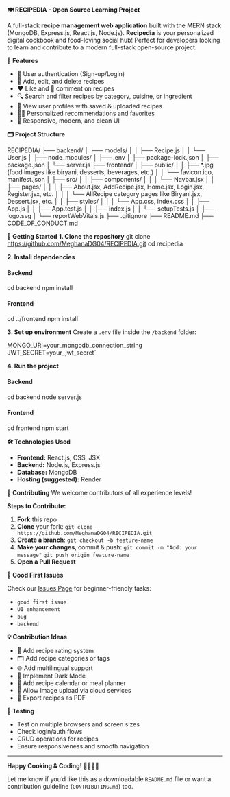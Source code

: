 **🍽️ RECIPEDIA - Open Source Learning Project**

A full-stack **recipe management web application** built with the MERN stack (MongoDB, Express.js, React.js, Node.js). **Recipedia** is your personalized digital cookbook and food-loving social hub! Perfect for developers looking to learn and contribute to a modern full-stack open-source project.


**🌟 Features**

* 🔐 User authentication (Sign-up/Login)
* 📜 Add, edit, and delete recipes
* ❤️ Like and 💬 comment on recipes
* 🔍 Search and filter recipes by category, cuisine, or ingredient
* 👤 View user profiles with saved & uploaded recipes
* 🧑‍🍳 Personalized recommendations and favorites
* 🧾 Responsive, modern, and clean UI



**🗂️ Project Structure**

RECIPEDIA/
├── backend/
│   ├── models/
│   │   ├── Recipe.js
│   │   └── User.js
│   ├── node_modules/
│   ├── .env
│   ├── package-lock.json
│   ├── package.json
│   └── server.js
├── frontend/
│   ├── public/
│   │   ├── *.jpg (food images like biryani, desserts, beverages, etc.)
│   │   └── favicon.ico, manifest.json
│   ├── src/
│   │   ├── components/
│   │   │   └── Navbar.jsx
│   │   ├── pages/
│   │   │   ├── About.jsx, AddRecipe.jsx, Home.jsx, Login.jsx, Register.jsx, etc.
│   │   │   └── AllRecipe category pages like Biryani.jsx, Dessert.jsx, etc.
│   │   ├── styles/
│   │   │   └── App.css, index.css
│   │   ├── App.js
│   │   ├── App.test.js
│   │   ├── index.js
│   │   └── setupTests.js
│   ├── logo.svg
│   └── reportWebVitals.js
├── .gitignore
├── README.md
├── CODE_OF_CONDUCT.md



**🚀 Getting Started**
**1. Clone the repository**
git clone https://github.com/MeghanaDG04/RECIPEDIA.git
cd recipedia

**2. Install dependencies**
#### Backend
cd backend
npm install

#### Frontend
cd ../frontend
npm install

**3. Set up environment**
Create a `.env` file inside the `/backend` folder:

MONGO_URI=your_mongodb_connection_string
JWT_SECRET=your_jwt_secret`

**4. Run the project**
#### Backend
cd backend
node server.js

#### Frontend
cd frontend
npm start



**🛠️ Technologies Used**

* **Frontend:** React.js, CSS, JSX
* **Backend:** Node.js, Express.js
* **Database:** MongoDB
* **Hosting (suggested):** Render


**🤝 Contributing**
We welcome contributors of all experience levels!

**Steps to Contribute:**
1. **Fork** this repo
2. **Clone** your fork:
   `git clone https://github.com/MeghanaDG04/RECIPEDIA.git`
3. **Create a branch**:
   `git checkout -b feature-name`
4. **Make your changes**, commit & push:
   `git commit -m "Add: your message"`
   `git push origin feature-name`
5. **Open a Pull Request**


**🐛 Good First Issues**

Check our [Issues Page](https://github.com/MeghanaDG04/RECIPEDIA/issues) for beginner-friendly tasks:
* `good first issue`
* `UI enhancement`
* `bug`
* `backend`


**💡 Contribution Ideas**

* 🍴 Add recipe rating system
* 🗂️ Add recipe categories or tags
* 🌐 Add multilingual support
* 🌙 Implement Dark Mode
* 📅 Add recipe calendar or meal planner
* 📸 Allow image upload via cloud services
* 🧾 Export recipes as PDF


**🧪 Testing**
* Test on multiple browsers and screen sizes
* Check login/auth flows
* CRUD operations for recipes
* Ensure responsiveness and smooth navigation

---

**Happy Cooking & Coding! 👩‍🍳👨‍🍳**

Let me know if you’d like this as a downloadable `README.md` file or want a contribution guideline (`CONTRIBUTING.md`) too.
